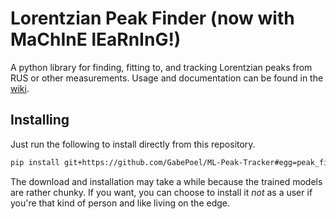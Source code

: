# Lorentzian Peak Finder (now with MaChInE lEaRnInG!)

A python library for finding, fitting to, and tracking Lorentzian peaks from RUS or other measurements. Usage and documentation can be found in the [wiki](https://github.com/GabePoel/ML-Peak-Tracker/wiki).

## Installing

Just run the following to install directly from this repository.
```sh
pip install git+https://github.com/GabePoel/ML-Peak-Tracker#egg=peak_finder --user
```
The download and installation may take a while because the trained models are rather chunky. If you want, you can choose to install it _not_ as a user if you're that kind of person and like living on the edge.
